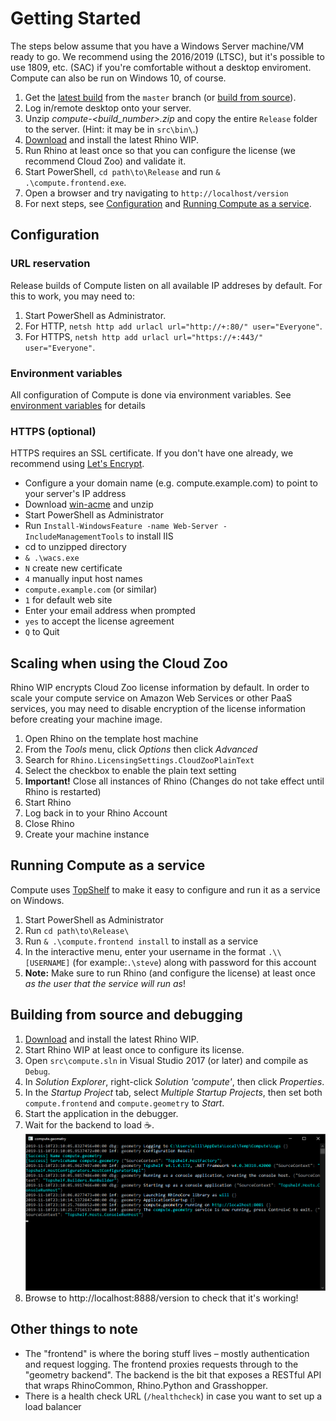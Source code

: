 # Getting Started

The steps below assume that you have a Windows Server machine/VM ready to go. We recommend using the 2016/2019 (LTSC), but it's possible to use 1809, etc. (SAC) if you're comfortable without a desktop enviroment. Compute can also be run on Windows 10, of course.

1. Get the [latest build](https://ci.appveyor.com/project/mcneel/compute-rhino3d/branch/master/artifacts) from the `master` branch (or [build from source](#building-from-source)).
1. Log in/remote desktop onto your server.
1. Unzip _compute-<build_number>.zip_ and copy the entire `Release` folder to the server. (Hint: it may be in `src\bin\`.)
1. [Download](https://www.rhino3d.com/download/rhino/wip) and install the latest Rhino WIP.
1. Run Rhino at least once so that you can configure the license (we recommend Cloud Zoo) and validate it.
1. Start PowerShell, `cd path\to\Release` and run `& .\compute.frontend.exe`.
1. Open a browser and try navigating to `http://localhost/version`
1. For next steps, see [Configuration](#configuration) and [Running Compute as a service](#running-compute-as-a-service).


## Configuration

### URL reservation

Release builds of Compute listen on all available IP addreses by default. For this to work, you may need to:

1. Start PowerShell as Administrator.
1. For HTTP, `netsh http add urlacl url="http://+:80/" user="Everyone"`.
1. For HTTPS, `netsh http add urlacl url="https://+:443/" user="Everyone"`.

### Environment variables

All configuration of Compute is done via environment variables.
See [environment variables](environment_variables.md) for details

### HTTPS (optional)

HTTPS requires an SSL certificate. If you don't have one already, we recommend using [Let's Encrypt](https://letsencrypt.org).


- Configure a your domain name (e.g. compute.example.com) to point to your server's IP address
- Download [win-acme](https://pkisharp.github.io/win-acme/) and unzip
- Start PowerShell as Administrator
- Run `Install-WindowsFeature -name Web-Server -IncludeManagementTools` to install IIS
- cd to unzipped directory
- `& .\wacs.exe`
- `N` create new certificate
- `4` manually input host names
- `compute.example.com` (or similar)
- `1` for default web site
- Enter your email address when prompted
- `yes` to accept the license agreement
- `Q` to Quit


## Scaling when using the Cloud Zoo

Rhino WIP encrypts Cloud Zoo license information by default. In order to scale your compute service on Amazon Web Services or other PaaS services, you may need to disable encryption of the license information before creating your machine image.

1. Open Rhino on the template host machine
1. From the _Tools_ menu, click _Options_ then click _Advanced_
1. Search for `Rhino.LicensingSettings.CloudZooPlainText`
1. Select the checkbox to enable the plain text setting
1. **Important!** Close all instances of Rhino (Changes do not take effect until Rhino is restarted)
1. Start Rhino
1. Log back in to your Rhino Account
1. Close Rhino
1. Create your machine instance

## Running Compute as a service

Compute uses [TopShelf](https://github.com/topshelf/topshelf) to make it easy to configure and run it as a service on Windows.

1. Start PowerShell as Administrator
1. Run `cd path\to\Release\`
1. Run `& .\compute.frontend install` to install as a service
1. In the interactive menu, enter your username in the format `.\\[USERNAME]` (for example:`.\steve`) along with password for this account
1. **Note:** Make sure to run Rhino (and configure the license) at least once _as the user that the service will run as_!


## Building from source and debugging

1. [Download](https://www.rhino3d.com/download/rhino/wip) and install the latest Rhino WIP.
1. Start Rhino WIP at least once to configure its license.
1. Open `src\compute.sln` in Visual Studio 2017 (or later) and compile as `Debug`.
1. In _Solution Explorer_, right-click _Solution 'compute'_, then click _Properties_.
1. In the _Startup Project_ tab, select _Multiple Startup Projects_, then set both `compute.frontend` and `compute.geometry` to _Start_.
1. Start the application in the debugger.
1. Wait for the backend to load :coffee:.
    ![compute.geometry.exe](images/compute_geometry_screenshot.png)
1. Browse to http://localhost:8888/version to check that it's working!


## Other things to note

- The "frontend" is where the boring stuff lives – mostly authentication and request logging. The frontend proxies requests through to the "geometry backend". The backend is the bit that exposes a RESTful API that wraps RhinoCommon, Rhino.Python and Grasshopper.
- There is a health check URL (`/healthcheck`) in case you want to set up a load balancer
